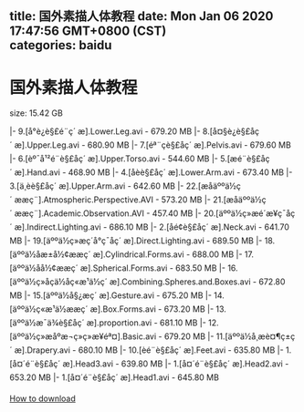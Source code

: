 
title: 国外素描人体教程
date: Mon Jan 06 2020 17:47:56 GMT+0800 (CST)    
categories: baidu
---

# 国外素描人体教程
size: 15.42 GB
 
 
|- 9.[å°è¿è§£é¨ç´ æ].Lower.Leg.avi - 679.20 MB
|- 8.[å¤§è¿è§£åç´ æ].Upper.Leg.avi - 680.90 MB
|- 7.[éª¨çè§£åç´ æ].Pelvis.avi - 679.60 MB
|- 6.[èº¯å¹²é¨è§£åç´ æ].Upper.Torso.avi - 544.60 MB
|- 5.[æé¨è§£åç´ æ].Hand.avi - 468.90 MB
|- 4.[åèè§£åç´ æ].Lower.Arm.avi - 673.40 MB
|- 3.[ä¸èè§£åç´ æ].Upper.Arm.avi - 642.60 MB
|- 22.[æåäººä½ç´ ææç¨].Atmospheric.Perspective.AVI - 573.20 MB
|- 21.[æåäººä½ç´ ææç¨].Academic.Observation.AVI - 457.40 MB
|- 20.[äººä½ç»æé´æ¥ç¯åç´ æ].Indirect.Lighting.avi - 686.10 MB
|- 2.[åé¢è§£åç´ æ].Neck.avi - 641.70 MB
|- 19.[äººä½ç»æç´å°ç¯åç´ æ].Direct.Lighting.avi - 689.50 MB
|- 18.[äººä½åæ±å½¢ææç´ æ].Cylindrical.Forms.avi - 688.00 MB
|- 17.[äººä½åå½¢ææç´ æ].Spherical.Forms.avi - 683.50 MB
|- 16.[äººä½ç»åçä½åç«æ¹ä½ç´ æ].Combining.Spheres.and.Boxes.avi - 672.80 MB
|- 15.[äººä½å§¿æç´ æ].Gesture.avi - 675.20 MB
|- 14.[äººä½ç«æ¹ä½ææç´ æ].Box.Forms.avi - 673.20 MB
|- 13.[äººä½æ¯ä¾è§£åç´ æ].proportion.avi - 681.10 MB
|- 12.[äººä½ç»æåºæ¬ç»ç»æ­¥éª¤].Basic.avi - 679.20 MB
|- 11.[äººä½å¸æè¤¶ç±ç´ æ].Drapery.avi - 680.10 MB
|- 10.[èé¨è§£åç´ æ].Feet.avi - 635.80 MB
|- 1.[å¤´é¨è§£åç´ æ].Head3.avi - 639.80 MB
|- 1.[å¤´é¨è§£åç´ æ].Head2.avi - 653.20 MB
|- 1.[å¤´é¨è§£åç´ æ].Head1.avi - 645.80 MB

[How to download](https://bpcam.bemobtrk.com/go/2ceec3aa-1ca2-46d6-b9ff-aaa5c184517c?jno=1505)